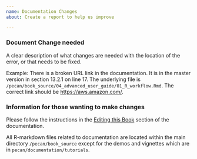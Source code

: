 ```yaml
---
name: Documentation Changes
about: Create a report to help us improve

---
```


### Document Change needed

A clear description of what changes are needed with the location of the error, or  that needs to be fixed.

Example: 
There is a broken URL link in the documentation. It is in the master version in section 13.2.1 on line 17. The underlying file is `/pecan/book_source/04_advanced_user_guide/01_R_workflow.Rmd`. The correct link should be https://aws.amazon.com/.

### Information for those wanting to make changes

Please follow the instructions in the [Editing this Book](https://pecanproject.github.io/pecan-documentation/develop/about-the-pecan-book.html#bookediting) section of the documentation. 

All R-markdown files related to documentation are located within the main directory `/pecan/book_source` except for the demos and vignettes which are in `pecan/documentation/tutorials`.
